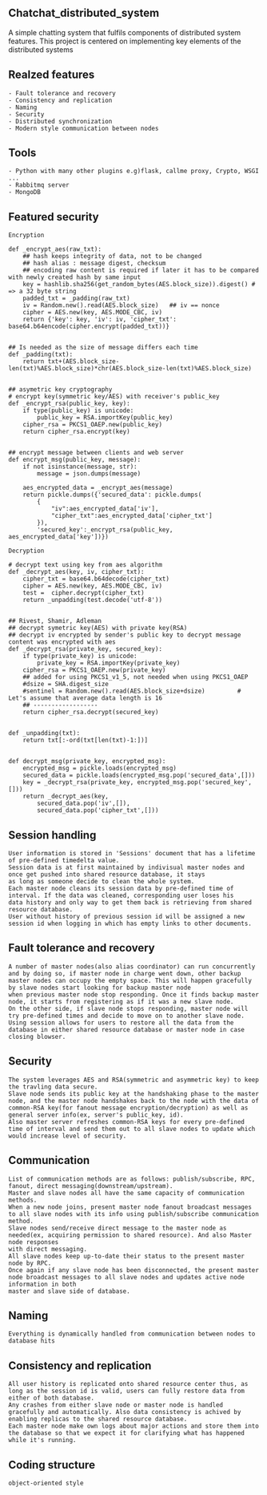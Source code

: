 ## Chatchat_distributed_system
A simple chatting system that fulfils components of distributed system features.
This project is centered on implementing key elements of the distributed systems

## Realzed features
	- Fault tolerance and recovery
	- Consistency and replication
	- Naming
	- Security
	- Distributed synchronization
	- Modern style communication between nodes
	
## Tools
	- Python with many other plugins e.g)flask, callme proxy, Crypto, WSGI ... 
	- Rabbitmq server
	- MongoDB
	
## Featured security
	Encryption
	
	def _encrypt_aes(raw_txt):
		## hash keeps integrity of data, not to be changed
		## hash alias : message digest, checksum
		## encoding raw content is required if later it has to be compared with newly created hash by same input
		key = hashlib.sha256(get_random_bytes(AES.block_size)).digest() # => a 32 byte string
		padded_txt = _padding(raw_txt)
		iv = Random.new().read(AES.block_size)   ## iv == nonce
		cipher = AES.new(key, AES.MODE_CBC, iv)
		return {'key': key, 'iv': iv, 'cipher_txt': base64.b64encode(cipher.encrypt(padded_txt))}  

	
	## Is needed as the size of message differs each time
	def _padding(txt):
		return txt+(AES.block_size-len(txt)%AES.block_size)*chr(AES.block_size-len(txt)%AES.block_size)
	

	## asymetric key cryptography
	# encrypt key(symmetric key/AES) with receiver's public_key
	def _encrypt_rsa(public_key, key):
		if type(public_key) is unicode:
			public_key = RSA.importKey(public_key)
		cipher_rsa = PKCS1_OAEP.new(public_key)
		return cipher_rsa.encrypt(key)

		
	## encrypt message between clients and web server
	def encrypt_msg(public_key, message):
		if not isinstance(message, str):
			message = json.dumps(message)
			
		aes_encrypted_data = _encrypt_aes(message)
		return pickle.dumps({'secured_data': pickle.dumps(
			{
				"iv":aes_encrypted_data['iv'], 
				"cipher_txt":aes_encrypted_data['cipher_txt']
			}), 
			'secured_key':_encrypt_rsa(public_key, aes_encrypted_data['key'])})
		
	Decryption
	
	# decrypt text using key from aes algorithm
	def _decrypt_aes(key, iv, cipher_txt):
		cipher_txt = base64.b64decode(cipher_txt)
		cipher = AES.new(key, AES.MODE_CBC, iv)         
		test =  cipher.decrypt(cipher_txt)
		return _unpadding(test.decode('utf-8'))


	## Rivest, Shamir, Adleman
	## decrypt symetric key(AES) with private key(RSA)
	## decrypt iv encrypted by sender's public key to decrypt message content was encrypted with aes
	def _decrypt_rsa(private_key, secured_key):
		if type(private_key) is unicode:
			private_key = RSA.importKey(private_key)
		cipher_rsa = PKCS1_OAEP.new(private_key)
		## added for using PKCS1_v1_5, not needed when using PKCS1_OAEP
		#dsize = SHA.digest_size
		#sentinel = Random.new().read(AES.block_size+dsize)         # Let's assume that average data length is 16
		## ------------------
		return cipher_rsa.decrypt(secured_key)
	
	
	def _unpadding(txt):
		return txt[:-ord(txt[len(txt)-1:])]	


	def decrypt_msg(private_key, encrypted_msg):
		encrypted_msg = pickle.loads(encrypted_msg)
		secured_data = pickle.loads(encrypted_msg.pop('secured_data',[]))
		key = _decrypt_rsa(private_key, encrypted_msg.pop('secured_key',[]))
		return _decrypt_aes(key, 
			secured_data.pop('iv',[]), 
			secured_data.pop('cipher_txt',[]))
		
	
## Session handling
	User information is stored in 'Sessions' document that has a lifetime of pre-defined timedelta value.
	Session data is at first maintained by indivisual master nodes and once get pushed into shared resource database, it stays 
	as long as someone decide to clean the whole system.
	Each master node cleans its session data by pre-defined time of interval. If the data was cleaned, corresponding user loses his
	data history and only way to get them back is retrieving from shared resource database.
	User without history of previous session id will be assigned a new session id when logging in which has empty links to other documents.
	
	
## Fault tolerance and recovery
	A number of master nodes(also alias coordinator) can run concurrently and by doing so, if master node in charge went down, other backup
	master nodes can occupy the empty space. This will happen gracefully by slave nodes start looking for backup master node
	when previous master node stop responding. Once it finds backup master node, it starts from registering as if it was a new slave node.
	On the other side, if slave node stops responding, master node will try pre-defined times and decide to move on to another slave node.
	Using session allows for users to restore all the data from the database in either shared resource database or master node in case closing blowser.
	
		
## Security 
	The system leverages AES and RSA(symmetric and asymmetric key) to keep the travling data secure.
	Slave node sends its public key at the handshaking phase to the master node, and the master node handshakes back to the node with the data of
	common-RSA key(for fanout message encryption/decryption) as well as general server info(ex, server's public_key, id).
	Also master server refreshes common-RSA keys for every pre-defined time of interval and send them out to all slave nodes to update which would increase level of security.
	
	
## Communication
	List of communication methods are as follows: publish/subscribe, RPC, fanout, direct messaging(downstream/upstream).
	Master and slave nodes all have the same capacity of communication methods.
	When a new node joins, present master node fanout broadcast messages to all slave nodes with its info using publish/subscribe communication method.
	Slave nodes send/receive direct message to the master node as needed(ex, acquiring permission to shared resource). And also Master node responses 
	with direct messaging.
	All slave nodes keep up-to-date their status to the present master node by RPC.
	Once again if any slave node has been disconnected, the present master node broadcast messages to all slave nodes and updates active node information in both
	master and slave side of database.
	
	
## Naming
	Everything is dynamically handled from communication between nodes to database hits 
	
	
## Consistency and replication
	All user history is replicated onto shared resource center thus, as long as the session id is valid, users can fully restore data from either of both database.
	Any crashes from either slave node or master node is handled gracefully and automatically. Also data consistency is achived by enabling replicas to the shared resource database.
	Each master node make own logs about major actions and store them into the database so that we expect it for clarifying what has happened while it's running. 
	
## Coding structure
	object-oriented style